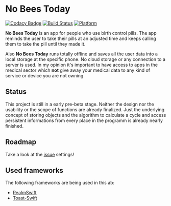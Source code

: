 # No Bees Today

[![Codacy Badge](https://api.codacy.com/project/badge/Grade/c2e79072161b403c8415fd7ffcb85087)](https://app.codacy.com/app/Mo0812/nobeestoday2?utm_source=github.com&utm_medium=referral&utm_content=Mo0812/nobeestoday2&utm_campaign=badger)
[![Build Status](https://travis-ci.org/Mo0812/nobeestoday2.svg?branch=master)](https://travis-ci.org/Mo0812/nobeestoday2)
[![Platform](https://img.shields.io/badge/platform-ios-lightgrey.svg)]()

**No Bees Today** is an app for people who use birth control pills. The app reminds the user to take their pills at an adjusted time and keeps calling them to take the pill until they made it.

Also **No Bees Today** runs totally offline and saves all the user data into a local storage at the specific phone. No cloud storage or any connection to a server is used. In my opinion it's important to have access to apps in the medical sector which **not** give away your medical data to any kind of service or device you are not owning.

## Status

This project is still in a early pre-beta stage. Neither the design nor the usability or the scope of functions are already finalized. Just the underlying concept of storing objects and the algorithm to calculate a cycle and access persistent informations from every place in the programm is already nearly finished.

## Roadmap

Take a look at the [issue](https://github.com/Mo0812/nobeestoday2/issues) settings!

## Used frameworks

The following frameworks are being used in this ab:
* [RealmSwift](https://github.com/realm/realm-cocoa/tree/master/RealmSwift)
* [Toast-Swift](https://github.com/scalessec/Toast-Swift)
